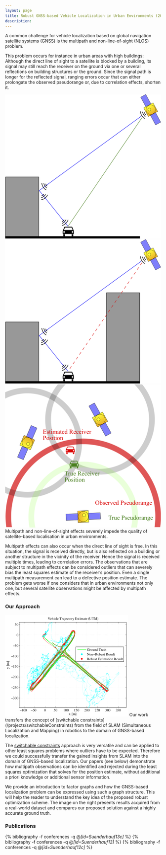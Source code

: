 ```yaml
---
layout: page
title: Robust GNSS-based Vehicle Localization in Urban Environments (2012-2013)
description:
---
```



A common challenge for vehicle localization based on global navigation satellite systems (GNSS) is the multipath and non-line-of-sight (NLOS) problem.

This problem occurs for instance in urban areas with high buildings: Although the direct line of sight to a satellite is blocked by a building, its signal may still reach the receiver on the ground via one or several reflections on building structures or the ground. Since the signal path is longer for the reflected signal, ranging errors occur that can either prolongate the observed pseudorange or, due to correlation effects, shorten it.

<div class="img_row">
<img class="col one" src="/assets/img/projects/gnss/multipath.png"/>
<img class="col one" src="/assets/img/projects/gnss/nlos.png"/>
<img class="col one" src="/assets/img/projects/gnss/3Sats-outlier.png"/>
</div>
<div class="col three caption">
Multipath and non-line-of-sight effects severely impede the quality of satellite-based localisation in urban environments.
</div>

Multipath effects can also occur when the direct line of sight is free. In this situation, the signal is received directly, but is also reflected on a building or another structure in the vicinity of the receiver. Hence the signal is received multiple times, leading to correlation errors. The observations that are subject to multipath effects can be considered outliers that can severely bias the least squares estimate of the receiver’s position. Even a single multipath measurement can lead to a defective position estimate. The problem gets worse if one considers that in urban environments not only one, but several satellite observations might be affected by multipath effects.


### Our Approach

<img class="right pad20" src="/assets/img/projects/gnss/trajectory.png"/>
Our work transfers the concept of [switchable constraints](/projects/switchableConstraints) from the field of SLAM (Simultaneous Localization and Mapping) in robotics to the domain of GNSS-based localization.

The [switchable constraints](/projects/switchableConstraints) approach is very versatile and can be applied to other least squares problems where outliers have to be expected. Therefore we could successfully transfer the gained insights from SLAM into the domain of GNSS-based localization. Our papers (see below) demonstrate how multipath observations can be identified and rejected during the least squares optimization that solves for the position estimate, without additional a priori knowledge or additional sensor information.

We provide an introduction to factor graphs and how the GNSS-based localization problem can be expressed using such a graph structure. This will help the reader to understand the key idea of the proposed robust optimization scheme. The image on the right presents results acquired from a real-world dataset and compares our proposed solution against a highly accurate ground truth.


### Publications
  {% bibliography -f conferences -q @*[id=Suenderhauf13c]* %}
  {% bibliography -f conferences -q @*[id=Suenderhauf13]* %}
  {% bibliography -f conferences -q @*[id=Suenderhauf12c]* %}
